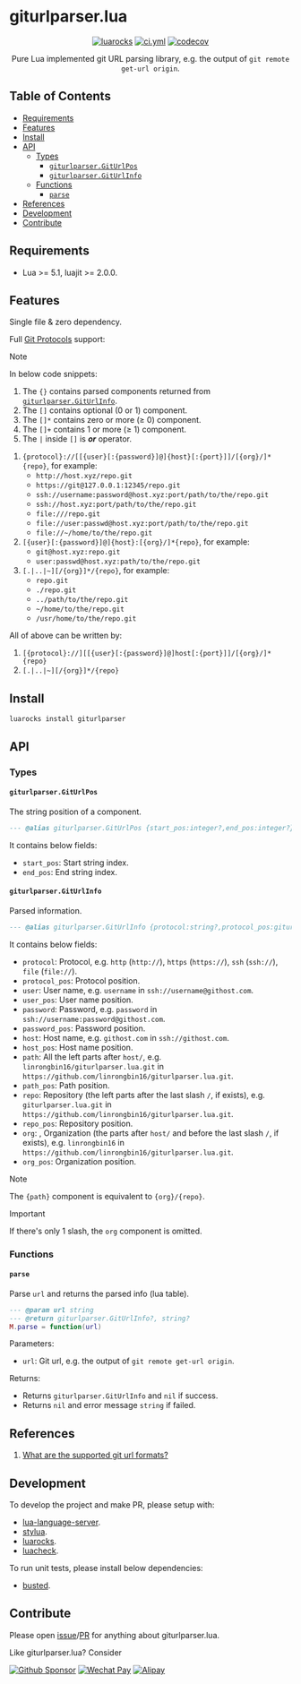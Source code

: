 # giturlparser.lua

<p align="center">
<a href="https://luarocks.org/modules/linrongbin16/giturlparser"><img alt="luarocks" src="https://custom-icon-badges.demolab.com/luarocks/v/linrongbin16/giturlparser?label=LuaRocks&labelColor=2C2D72&logo=tag&logoColor=fff&color=blue" /></a>
<a href="https://github.com/linrongbin16/giturlparser.lua/actions/workflows/ci.yml"><img alt="ci.yml" src="https://img.shields.io/github/actions/workflow/status/linrongbin16/giturlparser.lua/ci.yml?label=GitHub%20CI&labelColor=181717&logo=github&logoColor=fff" /></a>
<a href="https://app.codecov.io/github/linrongbin16/giturlparser.lua"><img alt="codecov" src="https://img.shields.io/codecov/c/github/linrongbin16/giturlparser.lua?logo=codecov&logoColor=F01F7A&label=Codecov" /></a>
</p>

<p align="center">
Pure Lua implemented git URL parsing library, e.g. the output of <code>git remote get-url origin</code>.
</p>

## Table of Contents

- [Requirements](#requirements)
- [Features](#features)
- [Install](#install)
- [API](#api)
  - [Types](#types)
    - [`giturlparser.GitUrlPos`](#giturlparsergiturlpos)
    - [`giturlparser.GitUrlInfo`](#giturlparsergiturlinfo)
  - [Functions](#functions)
    - [`parse`](#parse)
- [References](#references)
- [Development](#development)
- [Contribute](#contribute)

## Requirements

- Lua >= 5.1, luajit >= 2.0.0.

## Features

Single file & zero dependency.

Full [Git Protocols](https://git-scm.com/book/en/v2/Git-on-the-Server-The-Protocols) support:

> [!NOTE]
>
> In below code snippets:
>
> 1. The `{}` contains parsed components returned from [`giturlparser.GitUrlInfo`](#giturlparsergiturlinfo).
> 2. The `[]` contains optional (0 or 1) component.
> 3. The `[]*` contains zero or more (&ge; 0) component.
> 4. The `[]+` contains 1 or more (&ge; 1) component.
> 5. The `|` inside `[]` is **_or_** operator.

1. `{protocol}://[[{user}[:{password}]@]{host}[:{port}]]/[{org}/]*{repo}`, for example:
   - `http://host.xyz/repo.git`
   - `https://git@127.0.0.1:12345/repo.git`
   - `ssh://username:password@host.xyz:port/path/to/the/repo.git`
   - `ssh://host.xyz:port/path/to/the/repo.git`
   - `file:///repo.git`
   - `file://user:passwd@host.xyz:port/path/to/the/repo.git`
   - `file://~/home/to/the/repo.git`
2. `[{user}[:{password}]@]{host}:[{org}/]*{repo}`, for example:
   - `git@host.xyz:repo.git`
   - `user:passwd@host.xyz:path/to/the/repo.git`
3. `[.|..|~][/{org}]*/{repo}`, for example:
   - `repo.git`
   - `./repo.git`
   - `../path/to/the/repo.git`
   - `~/home/to/the/repo.git`
   - `/usr/home/to/the/repo.git`

All of above can be written by:

1. `[{protocol}://][[{user}[:{password}]@]host[:{port}]]/[{org}/]*{repo}`
2. `[.|..|~][/{org}]*/{repo}`

## Install

`luarocks install giturlparser`

## API

### Types

#### `giturlparser.GitUrlPos`

The string position of a component.

```lua
--- @alias giturlparser.GitUrlPos {start_pos:integer?,end_pos:integer?}
```

It contains below fields:

- `start_pos`: Start string index.
- `end_pos`: End string index.

#### `giturlparser.GitUrlInfo`

Parsed information.

```lua
--- @alias giturlparser.GitUrlInfo {protocol:string?,protocol_pos:giturlparser.GitUrlPos?,user:string?,user_pos:giturlparser.GitUrlPos?,password:string?,password_pos:giturlparser.GitUrlPos?,host:string?,host_pos:giturlparser.GitUrlPos?,org:string?,org_pos:giturlparser.GitUrlPos?,repo:string,repo_pos:giturlparser.GitUrlPos,path:string,path_pos:giturlparser.GitUrlPos}
```

It contains below fields:

- `protocol`: Protocol, e.g. `http` (`http://`), `https` (`https://`), `ssh` (`ssh://`), `file` (`file://`).
- `protocol_pos`: Protocol position.
- `user`: User name, e.g. `username` in `ssh://username@githost.com`.
- `user_pos`: User name position.
- `password`: Password, e.g. `password` in `ssh://username:password@githost.com`.
- `password_pos`: Password position.
- `host`: Host name, e.g. `githost.com` in `ssh://githost.com`.
- `host_pos`: Host name position.
- `path`: All the left parts after `host/`, e.g. `linrongbin16/giturlparser.lua.git` in `https://github.com/linrongbin16/giturlparser.lua.git`.
- `path_pos`: Path position.
- `repo`: Repository (the left parts after the last slash `/`, if exists), e.g. `giturlparser.lua.git` in `https://github.com/linrongbin16/giturlparser.lua.git`.
- `repo_pos`: Repository position.
- `org`: , Organization (the parts after `host/` and before the last slash `/`, if exists), e.g. `linrongbin16` in `https://github.com/linrongbin16/giturlparser.lua.git`.
- `org_pos`: Organization position.

> [!NOTE]
>
> The `{path}` component is equivalent to `{org}/{repo}`.

> [!IMPORTANT]
>
> If there's only 1 slash, the `org` component is omitted.

### Functions

#### `parse`

Parse `url` and returns the parsed info (lua table).

```lua
--- @param url string
--- @return giturlparser.GitUrlInfo?, string?
M.parse = function(url)
```

Parameters:

- `url`: Git url, e.g. the output of `git remote get-url origin`.

Returns:

- Returns `giturlparser.GitUrlInfo` and `nil` if success.
- Returns `nil` and error message `string` if failed.

## References

1. [What are the supported git url formats?](https://stackoverflow.com/questions/31801271/what-are-the-supported-git-url-formats)

## Development

To develop the project and make PR, please setup with:

- [lua-language-server](https://github.com/LuaLS/lua-language-server).
- [stylua](https://github.com/JohnnyMorganz/StyLua).
- [luarocks](https://luarocks.org/).
- [luacheck](https://github.com/mpeterv/luacheck).

To run unit tests, please install below dependencies:

- [busted](https://github.com/lunarmodules/busted).

## Contribute

Please open [issue](https://github.com/linrongbin16/giturlparser.lua/issues)/[PR](https://github.com/linrongbin16/giturlparser.lua/pulls) for anything about giturlparser.lua.

Like giturlparser.lua? Consider

[![Github Sponsor](https://img.shields.io/badge/-Sponsor%20Me%20on%20Github-magenta?logo=github&logoColor=white)](https://github.com/sponsors/linrongbin16)
[![Wechat Pay](https://img.shields.io/badge/-Tip%20Me%20on%20WeChat-brightgreen?logo=wechat&logoColor=white)](https://github.com/linrongbin16/lin.nvim/wiki/Sponsor)
[![Alipay](https://img.shields.io/badge/-Tip%20Me%20on%20Alipay-blue?logo=alipay&logoColor=white)](https://github.com/linrongbin16/lin.nvim/wiki/Sponsor)
